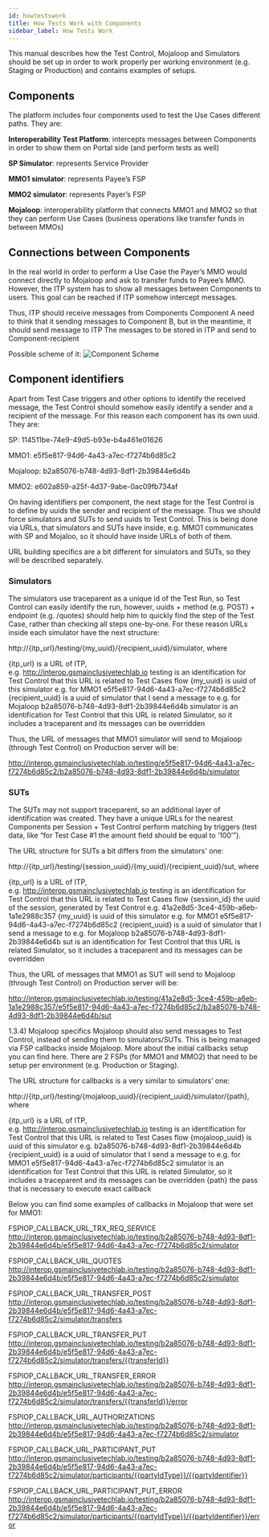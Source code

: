 ```yaml
--- 
id: howtestswork
title: How Tests Work with Components
sidebar_label: How Tests Work
---
```


This manual describes how the Test Control, Mojaloop and Simulators should be set up in order to work properly per working environment (e.g. Staging or Production) and contains examples of setups.

## Components

The platform includes four components used to test the Use Cases different paths. They are:

**Interoperability Test Platform**: intercepts messages between Components in order to show them on Portal side (and perform tests as well)

**SP Simulator**: represents Service Provider

**MMO1 simulator**: represents Payee’s FSP

**MMO2 simulator**: represents Payer’s FSP

**Mojaloop**: interoperability platform that connects MMO1 and MMO2 so that they can perform Use Cases (business operations like transfer funds in between MMOs)

## Connections between Components

In the real world in order to perform a Use Case the Payer’s MMO would connect directly to Mojaloop and ask to transfer funds to Payee’s MMO. However, the ITP system has to show all messages between Components to users. This goal can be reached if ITP somehow intercept messages.

Thus,
ITP should receive messages from Components
Component A need to think that it sending messages to Component B, but in the meantime, it should send message to ITP
The messages to be stored in ITP and send to Component-recipient

Possible scheme of it:
![Component Scheme](/interop-docs/img/itpconnections.png)

## Component identifiers

Apart from Test Case triggers and other options to identify the received message, the Test Control should somehow easily identify a sender and a recipient of the message. For this reason each component has its own uuid.
They are:

SP: 114511be-74e9-49d5-b93e-b4a461e01626

MMO1: e5f5e817-94d6-4a43-a7ec-f7274b6d85c2

Mojaloop: b2a85076-b748-4d93-8df1-2b39844e6d4b

MMO2: e602a859-a25f-4d37-9abe-0ac09fb734af

On having identifiers per component, the next stage for the Test Control is to define by uuids the sender and recipient of the message. Thus we should force simulators and SUTs to send uuids to Test Control. This is being done via URLs, that simulators and SUTs have inside, e.g. MMO1 communicates with SP and Mojaloo, so it should have inside URLs of both of them.

URL building specifics are a bit different for simulators and SUTs, so they will be described separately.

### Simulators

The simulators use traceparent as a unique id of the Test Run, so Test Control can easily identify the run, however, uuids + method (e.g. POST) + endpoint (e.g. /quotes) should help him to quickly find the step of the Test Case, rather than checking all steps one-by-one. For these reason URLs inside each simulator have the next structure:

http://{itp_url}/testing/{my_uuid}/{recipient_uuid}/simulator, where

{itp_url} is a URL of ITP,  
e.g. http://interop.gsmainclusivetechlab.io
testing is an identification for Test Control that this URL is related to Test Cases flow
{my_uuid} is uuid of this simulator 
e.g. for MMO1 e5f5e817-94d6-4a43-a7ec-f7274b6d85c2
{recipient_uuid} is a uuid of simulator that I send a message to
e.g. for Mojaloop b2a85076-b748-4d93-8df1-2b39844e6d4b
simulator is an identification for Test Control that this URL is related Simulator, so it includes a traceparent and its messages can be overridden

Thus, the URL of messages that MMO1 simulator will send to Mojaloop (through Test Control) on Production server will be:

http://interop.gsmainclusivetechlab.io/testing/e5f5e817-94d6-4a43-a7ec-f7274b6d85c2/b2a85076-b748-4d93-8df1-2b39844e6d4b/simulator

### SUTs
The SUTs may not support traceparent, so an additional layer of identification was created. They have a unique URLs for the nearest Components per Session + Test Control perform matching by triggers (test data, like “for Test Case #1 the amount field should be equal to ‘100’”).

The URL structure for SUTs a bit differs from the simulators' one:

http://{itp_url}/testing/{session_uuid}/{my_uuid}/{recipient_uuid}/sut, where

{itp_url} is a URL of ITP,  
e.g. http://interop.gsmainclusivetechlab.io
testing is an identification for Test Control that this URL is related to Test Cases flow
{session_id} the uuid of the session, generated by Test Control
e.g. 41a2e8d5-3ce4-459b-a6eb-1a1e2988c357
{my_uuid} is uuid of this simulator 
e.g. for MMO1 e5f5e817-94d6-4a43-a7ec-f7274b6d85c2
{recipient_uuid} is a uuid of simulator that I send a message to
e.g. for Mojaloop b2a85076-b748-4d93-8df1-2b39844e6d4b
sut is an identification for Test Control that this URL is related Simulator, so it includes a traceparent and its messages can be overridden

Thus, the URL of messages that MMO1 as SUT will send to Mojaloop (through Test Control) on Production server will be:

http://interop.gsmainclusivetechlab.io/testing/41a2e8d5-3ce4-459b-a6eb-1a1e2988c357/e5f5e817-94d6-4a43-a7ec-f7274b6d85c2/b2a85076-b748-4d93-8df1-2b39844e6d4b/sut

1.3.4) Mojaloop specifics
Mojaloop should also send messages to Test Control, instead of sending them to simulators/SUTs. This is being managed via FSP callbacks inside Mojaloop. More about the initial callbacks setup you can find here. There are 2 FSPs (for MMO1 and MMO2) that need to be setup per environment (e.g. Production or Staging).

The URL structure for callbacks is a very similar to simulators’ one:

http://{itp_url}/testing/{mojaloop_uuid}/{recipient_uuid}/simulator/{path}, where

{itp_url} is a URL of ITP,  
e.g. http://interop.gsmainclusivetechlab.io
testing is an identification for Test Control that this URL is related to Test Cases flow
{mojaloop_uuid} is uuid of this simulator 
e.g. b2a85076-b748-4d93-8df1-2b39844e6d4b
{recipient_uuid} is a uuid of simulator that I send a message to
e.g. for MMO1 e5f5e817-94d6-4a43-a7ec-f7274b6d85c2
simulator is an identification for Test Control that this URL is related Simulator, so it includes a traceparent and its messages can be overridden
{path} the pass that is necessary to execute exact callback

Below you can find some examples of callbacks in Mojaloop that were set for MMO1: 

FSPIOP_CALLBACK_URL_TRX_REQ_SERVICE
http://interop.gsmainclusivetechlab.io/testing/b2a85076-b748-4d93-8df1-2b39844e6d4b/e5f5e817-94d6-4a43-a7ec-f7274b6d85c2/simulator

FSPIOP_CALLBACK_URL_QUOTES
http://interop.gsmainclusivetechlab.io/testing/b2a85076-b748-4d93-8df1-2b39844e6d4b/e5f5e817-94d6-4a43-a7ec-f7274b6d85c2/simulator

FSPIOP_CALLBACK_URL_TRANSFER_POST
http://interop.gsmainclusivetechlab.io/testing/b2a85076-b748-4d93-8df1-2b39844e6d4b/e5f5e817-94d6-4a43-a7ec-f7274b6d85c2/simulator/transfers  

FSPIOP_CALLBACK_URL_TRANSFER_PUT
http://interop.gsmainclusivetechlab.io/testing/b2a85076-b748-4d93-8df1-2b39844e6d4b/e5f5e817-94d6-4a43-a7ec-f7274b6d85c2/simulator/transfers/{{transferId}}  

FSPIOP_CALLBACK_URL_TRANSFER_ERROR
http://interop.gsmainclusivetechlab.io/testing/b2a85076-b748-4d93-8df1-2b39844e6d4b/e5f5e817-94d6-4a43-a7ec-f7274b6d85c2/simulator/transfers/{{transferId}}/error  

FSPIOP_CALLBACK_URL_AUTHORIZATIONS
http://interop.gsmainclusivetechlab.io/testing/b2a85076-b748-4d93-8df1-2b39844e6d4b/e5f5e817-94d6-4a43-a7ec-f7274b6d85c2/simulator  

FSPIOP_CALLBACK_URL_PARTICIPANT_PUT
http://interop.gsmainclusivetechlab.io/testing/b2a85076-b748-4d93-8df1-2b39844e6d4b/e5f5e817-94d6-4a43-a7ec-f7274b6d85c2/simulator/participants/{{partyIdType}}/{{partyIdentifier}} 

FSPIOP_CALLBACK_URL_PARTICIPANT_PUT_ERROR
http://interop.gsmainclusivetechlab.io/testing/b2a85076-b748-4d93-8df1-2b39844e6d4b/e5f5e817-94d6-4a43-a7ec-f7274b6d85c2/simulator/participants/{{partyIdType}}/{{partyIdentifier}}/error 
